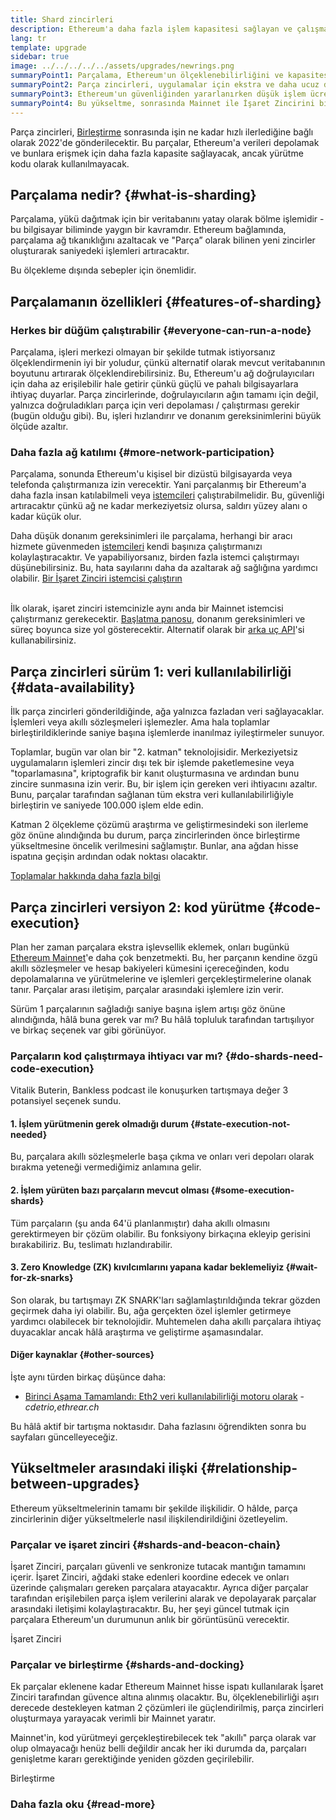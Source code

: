 ```yaml
---
title: Shard zincirleri
description: Ethereum'a daha fazla işlem kapasitesi sağlayan ve çalışmasını kolaylaştıran ağ bölümleri - parça zincirleri hakkında bilgi edinin.
lang: tr
template: upgrade
sidebar: true
image: ../../../../../assets/upgrades/newrings.png
summaryPoint1: Parçalama, Ethereum'un ölçeklenebilirliğini ve kapasitesini geliştirecek çok aşamalı bir yükseltmedir.
summaryPoint2: Parça zincirleri, uygulamalar için ekstra ve daha ucuz depolama katmanları ve verileri depolamak için toplamalar sağlar.
summaryPoint3: Ethereum'un güvenliğinden yararlanırken düşük işlem ücretleri sunmak için katman 2 çözümlerini etkinleştirirler.
summaryPoint4: Bu yükseltme, sonrasında Mainnet ile İşaret Zincirini birleştirecek şekilde planlanmıştır.
---
```


<UpgradeStatus dateKey="page-upgrades-shards-date">
    Parça zincirleri, <a href="/upgrades/merge/">Birleştirme</a> sonrasında işin ne kadar hızlı ilerlediğine bağlı olarak 2022'de gönderilecektir. Bu parçalar, Ethereum'a verileri depolamak ve bunlara erişmek için daha fazla kapasite sağlayacak, ancak yürütme kodu olarak kullanılmayacak.
</UpgradeStatus>

## Parçalama nedir? {#what-is-sharding}

Parçalama, yükü dağıtmak için bir veritabanını yatay olarak bölme işlemidir - bu bilgisayar biliminde yaygın bir kavramdır. Ethereum bağlamında, parçalama ağ tıkanıklığını azaltacak ve "Parça” olarak bilinen yeni zincirler oluşturarak saniyedeki işlemleri artıracaktır.

Bu ölçekleme dışında sebepler için önemlidir.

## Parçalamanın özellikleri {#features-of-sharding}

### Herkes bir düğüm çalıştırabilir {#everyone-can-run-a-node}

Parçalama, işleri merkezi olmayan bir şekilde tutmak istiyorsanız ölçeklendirmenin iyi bir yoludur, çünkü alternatif olarak mevcut veritabanının boyutunu artırarak ölçeklendirebilirsiniz. Bu, Ethereum'u ağ doğrulayıcıları için daha az erişilebilir hale getirir çünkü güçlü ve pahalı bilgisayarlara ihtiyaç duyarlar. Parça zincirlerinde, doğrulayıcıların ağın tamamı için değil, yalnızca doğruladıkları parça için veri depolaması / çalıştırması gerekir (bugün olduğu gibi). Bu, işleri hızlandırır ve donanım gereksinimlerini büyük ölçüde azaltır.

### Daha fazla ağ katılımı {#more-network-participation}

Parçalama, sonunda Ethereum'u kişisel bir dizüstü bilgisayarda veya telefonda çalıştırmanıza izin verecektir. Yani parçalanmış bir Ethereum'a daha fazla insan katılabilmeli veya [istemcileri](/developers/docs/nodes-and-clients/) çalıştırabilmelidir. Bu, güvenliği artıracaktır çünkü ağ ne kadar merkeziyetsiz olursa, saldırı yüzey alanı o kadar küçük olur.

Daha düşük donanım gereksinimleri ile parçalama, herhangi bir aracı hizmete güvenmeden [istemcileri](/developers/docs/nodes-and-clients/) kendi başınıza çalıştırmanızı kolaylaştıracaktır. Ve yapabiliyorsanız, birden fazla istemci çalıştırmayı düşünebilirsiniz. Bu, hata sayılarını daha da azaltarak ağ sağlığına yardımcı olabilir. [Bir İşaret Zinciri istemcisi çalıştırın](/upgrades/get-involved/)

<br />

<InfoBanner isWarning={true}>
  İlk olarak, işaret zinciri istemcinizle aynı anda bir Mainnet istemcisi çalıştırmanız gerekecektir. <a href="https://launchpad.ethereum.org" target="_blank">Başlatma panosu</a>, donanım gereksinimleri ve süreç boyunca size yol gösterecektir. Alternatif olarak bir <a href="/developers/docs/apis/backend/#available-libraries">arka uç API</a>'si kullanabilirsiniz.
</InfoBanner>

## Parça zincirleri sürüm 1: veri kullanılabilirliği {#data-availability}

İlk parça zincirleri gönderildiğinde, ağa yalnızca fazladan veri sağlayacaklar. İşlemleri veya akıllı sözleşmeleri işlemezler. Ama hala toplamlar birleştirildiklerinde saniye başına işlemlerde inanılmaz iyileştirmeler sunuyor.

Toplamlar, bugün var olan bir "2. katman" teknolojisidir. Merkeziyetsiz uygulamaların işlemleri zincir dışı tek bir işlemde paketlemesine veya "toparlamasına", kriptografik bir kanıt oluşturmasına ve ardından bunu zincire sunmasına izin verir. Bu, bir işlem için gereken veri ihtiyacını azaltır. Bunu, parçalar tarafından sağlanan tüm ekstra veri kullanılabilirliğiyle birleştirin ve saniyede 100.000 işlem elde edin.

<InfoBanner isWarning={false}>
  Katman 2 ölçekleme çözümü araştırma ve geliştirmesindeki son ilerleme göz önüne alındığında bu durum, parça zincirlerinden önce birleştirme yükseltmesine öncelik verilmesini sağlamıştır. Bunlar, ana ağdan hisse ispatına geçişin ardından odak noktası olacaktır.

[Toplamalar hakkında daha fazla bilgi](/developers/docs/scaling/#rollups)
</InfoBanner>

## Parça zincirleri versiyon 2: kod yürütme {#code-execution}

Plan her zaman parçalara ekstra işlevsellik eklemek, onları bugünkü [Ethereum Mainnet](/glossary/#mainnet)'e daha çok benzetmekti. Bu, her parçanın kendine özgü akıllı sözleşmeler ve hesap bakiyeleri kümesini içereceğinden, kodu depolamalarına ve yürütmelerine ve işlemleri gerçekleştirmelerine olanak tanır. Parçalar arası iletişim, parçalar arasındaki işlemlere izin verir.

Sürüm 1 parçalarının sağladığı saniye başına işlem artışı göz önüne alındığında, hâlâ buna gerek var mı? Bu hâlâ topluluk tarafından tartışılıyor ve birkaç seçenek var gibi görünüyor.

### Parçaların kod çalıştırmaya ihtiyacı var mı? {#do-shards-need-code-execution}

Vitalik Buterin, Bankless podcast ile konuşurken tartışmaya değer 3 potansiyel seçenek sundu.

<YouTube id="-R0j5AMUSzA" start="5841" />

#### 1. İşlem yürütmenin gerek olmadığı durum {#state-execution-not-needed}

Bu, parçalara akıllı sözleşmelerle başa çıkma ve onları veri depoları olarak bırakma yeteneği vermediğimiz anlamına gelir.

#### 2. İşlem yürüten bazı parçaların mevcut olması {#some-execution-shards}

Tüm parçaların (şu anda 64'ü planlanmıştır) daha akıllı olmasını gerektirmeyen bir çözüm olabilir. Bu fonksiyony birkaçına ekleyip gerisini bırakabiliriz. Bu, teslimatı hızlandırabilir.

#### 3. Zero Knowledge (ZK) kıvılcımlarını yapana kadar beklemeliyiz {#wait-for-zk-snarks}

Son olarak, bu tartışmayı ZK SNARK'ları sağlamlaştırıldığında tekrar gözden geçirmek daha iyi olabilir. Bu, ağa gerçekten özel işlemler getirmeye yardımcı olabilecek bir teknolojidir. Muhtemelen daha akıllı parçalara ihtiyaç duyacaklar ancak hâlâ araştırma ve geliştirme aşamasındalar.

#### Diğer kaynaklar {#other-sources}

İşte aynı türden birkaç düşünce daha:

- [Birinci Aşama Tamamlandı: Eth2 veri kullanılabilirliği motoru olarak](https://ethresear.ch/t/phase-one-and-done-eth2-as-a-data-availability-engine/5269/8) - _cdetrio,ethrear.ch_

Bu hâlâ aktif bir tartışma noktasıdır. Daha fazlasını öğrendikten sonra bu sayfaları güncelleyeceğiz.

## Yükseltmeler arasındaki ilişki {#relationship-between-upgrades}

Ethereum yükseltmelerinin tamamı bir şekilde ilişkilidir. O hâlde, parça zincirlerinin diğer yükseltmelerle nasıl ilişkilendirildiğini özetleyelim.

### Parçalar ve işaret zinciri {#shards-and-beacon-chain}

İşaret Zinciri, parçaları güvenli ve senkronize tutacak mantığın tamamını içerir. İşaret Zinciri, ağdaki stake edenleri koordine edecek ve onları üzerinde çalışmaları gereken parçalara atayacaktır. Ayrıca diğer parçalar tarafından erişilebilen parça işlem verilerini alarak ve depolayarak parçalar arasındaki iletişimi kolaylaştıracaktır. Bu, her şeyi güncel tutmak için parçalara Ethereum'un durumunun anlık bir görüntüsünü verecektir.

<ButtonLink to="/upgrades/beacon-chain/">
  İşaret Zinciri
</ButtonLink>

### Parçalar ve birleştirme {#shards-and-docking}

Ek parçalar eklenene kadar Ethereum Mainnet hisse ispatı kullanılarak İşaret Zinciri tarafından güvence altına alınmış olacaktır. Bu, ölçeklenebilirliği aşırı derecede destekleyen katman 2 çözümleri ile güçlendirilmiş, parça zincirleri oluşturmaya yarayacak verimli bir Mainnet yaratır.

Mainnet'in, kod yürütmeyi gerçekleştirebilecek tek "akıllı" parça olarak var olup olmayacağı henüz belli değildir ancak her iki durumda da, parçaları genişletme kararı gerektiğinde yeniden gözden geçirilebilir.

<ButtonLink to="/upgrades/merge/">
  Birleştirme
</ButtonLink>

<Divider />

### Daha fazla oku {#read-more}

<ShardChainsList />
